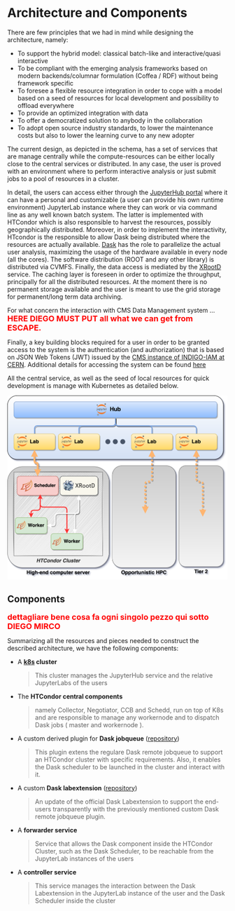 # Architecture and Components

There are few principles that we had in mind while designing the architecture, namely:

- To support the hybrid model: classical batch-like and interactive/quasi interactive
- To be compliant with the emerging analysis frameworks based on modern backends/columnar formulation (Coffea / RDF) without being framework specific
- To foresee a flexible resource integration in order to cope with a model based on a seed of resources for local development and possibility to offload everywhere
- To provide an optimized integration with data
- To offer a democratized solution to anybody in the collaboration
- To adopt open source industry standards, to lower the maintenance costs but also to lower the learning curve to any new adopter

The current design, as depicted in the schema, has a set of services that are manage centrally while the compute-resources can be either locally close to the central services or distributed. In any case, the user is proved with an environment where to perform interactive analysis or just submit jobs to a pool of resources in a cluster.

In detail, the users can access either through the [JupyterHub portal](https://cms-it-hub.cloud.cnaf.infn.it/) where it can have a personal and customizable (a user can provide his own runtime environment)
JupyterLab instance where they can work or via command line as any well known batch system. The latter is implemented with HTCondor which is also responsible to harvest the resources, possibly geographically distributed. Moreover, in order to implement the interactivity, HTcondor is the responsible to allow Dask being distributed where the resources are actually available. [Dask](https://dask.org/) has the role to parallelize the actual user analysis, maximizing the usage of the hardware available in every node (all the cores). The software distribution (ROOT and any other library) is distributed via CVMFS. Finally, the data access is mediated by the [XRootD](https://xrootd.slac.stanford.edu/) service. The caching layer is foreseen in order to optimize the throughput, principally for all the distributed resources.
At the moment there is no permanent storage available and the user is meant to use the grid storage for permanent/long term data archiving.

For what concern the interaction with CMS Data Management system ... <span style="color:red;font-size: large;font-weight: bold;">HERE DIEGO MUST PUT all what we can get from ESCAPE.</span>

Finally, a key building blocks required for a user in order to be granted access to the system is the authentication (and authorization) that is based on JSON Web Tokens (JWT) issued by the [CMS instance of INDIGO-IAM at CERN](https://cms-auth.web.cern.ch/login). Additional details for accessing the system can be found [here](tutorials/dask_init.md)

All the central service, as well as the seed of local resources for quick development is manage with Kubernetes as detailed below. 

![Design schema](imgs/overview_schema_extended.png)
## Components

<span style="color:red;font-size: large;font-weight: bold;">dettagliare bene cosa fa ogni singolo pezzo qui sotto DIEGO MIRCO</span>

Summarizing all the resources and pieces needed to construct the described architecture,
we have the following components:

- A **[k8s](https://kubernetes.io/) cluster**

    > This cluster manages the JupyterHub service and the relative JupyterLabs of the
    > users

- The **HTCondor central components**

    > namely Collector, Negotiator, CCB and Schedd, run on top of K8s and are responsible
    > to manage any workernode and to dispatch Dask jobs ( master and workernode ).

- A custom derived plugin for **Dask jobqueue** ([repository](https://github.com/comp-dev-cms-ita/dask-remote-jobqueue))

    > This plugin extens the regulare Dask remote jobqueue to support an HTCondor cluster
    > with specific requirements. Also, it enables the Dask scheduler to be launched
    > in the cluster and interact with it.

- A custom **Dask labextension** ([repository](https://github.com/comp-dev-cms-ita/dask-labextension))

    > An update of the official Dask Labextension to support the end-users transparently
    > with the previously mentioned custom Dask remote jobqueue plugin.

- A **forwarder service**

    > Service that allows the Dask component inside the HTCondor Cluster, such as
    > the Dask Scheduler, to be reachable from the JupyterLab instances of the users

- A **controller service**

    > This service manages the interaction between the Dask Labextension in the
    > JupyterLab instance of the user and the Dask Scheduler inside the cluster
